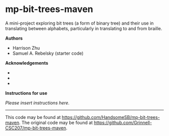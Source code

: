# mp-bit-trees-maven

A mini-project exploring bit trees (a form of binary tree) and their use in translating between alphabets, particularly in translating to and from braille.

**Authors**

* Harrison Zhu
* Samuel A. Rebelsky (starter code)

**Acknowledgements**

*
*
*

**Instructions for use**

_Please insert instructions here._

---

This code may be found at <https://github.com/HandsomeSB/mp-bit-trees-maven>. The original code may be found at <https://github.com/Grinnell-CSC207/mp-bit-trees-maven>.
